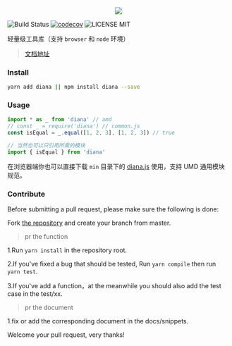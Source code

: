 <div align="center">
  <img src="http://oqhtscus0.bkt.clouddn.com/dcce7b9509a0e23f91d8cd2aa3ecffd3.jpg-200">
</div>

![Build Status](https://travis-ci.org/MuYunyun/diana.svg?branch=master) [![codecov](https://codecov.io/gh/MuYunyun/diana/branch/master/graph/badge.svg)](https://codecov.io/gh/MuYunyun/diana) ![LICENSE MIT](https://img.shields.io/npm/l/express.svg)

轻量级工具库（支持 `browser` 和 `node` 环境）

> [文档地址](http://muyunyun.cn/diana/)

### Install

```bash
yarn add diana || npm install diana --save
```

### Usage

```js
import * as _ from 'diana' // amd
// const _ = require('diana') // common.js
const isEqual = _.equal([1, 2, 3], [1, 2, 3]) // true

// 当然也可以只引用所需的模块
import { isEqual } from 'diana'
```

在浏览器端你也可以直接下载 `min` 目录下的 [diana.js](https://github.com/MuYunyun/diana/blob/master/lib/diana.js) 使用，支持 UMD 通用模块规范。

### Contribute

Before submitting a pull request, please make sure the following is done:

Fork [the repository](https://github.com/MuYunyun/diana) and create your branch from master.

> pr the function

1.Run `yarn install` in the repository root.

2.If you've fixed a bug that should be tested, Run `yarn compile` then run `yarn test`.

3.If you've add a function，at the meanwhile you should also add the test case in the test/xx.

> pr the document

1.fix or add the corresponding document in the docs/snippets.

Welcome your pull request, very thanks!